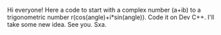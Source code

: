Hi everyone! Here a code to start with a complex number (a+ib) to a trigonometric number r(cos(angle)+i*sin(angle)).
Code it on Dev C++. I'll take some new idea.
See you.
Sxa.
